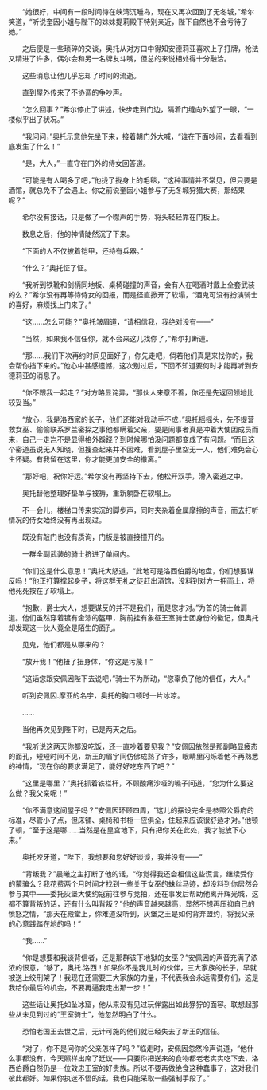 　　“她很好，中间有一段时间待在峡湾沉睡岛，现在又再次回到了无冬城，”希尔笑道，“听说奎因小姐与陛下的妹妹提莉殿下特别亲近，陛下自然也不会亏待了她。”

　　之后便是一些琐碎的交谈，奥托从对方口中得知安德莉亚喜欢上了打牌，枪法又精进了许多，偶尔会和另一名牌友斗嘴，但总的来说相处得十分融洽。

　　这些消息让他几乎忘却了时间的流逝。

　　直到屋外传来了不协调的争吵声。

　　“怎么回事？”希尔停止了讲述，快步走到门边，隔着门缝向外望了一眼，“一楼似乎出了状况。”

　　“我问问，”奥托示意他先坐下来，接着朝门外大喊，“谁在下面吵闹，去看看到底发生了什么！”

　　“是，大人，”一直守在门外的侍女回答道。

　　“可能是有人喝多了吧，”他拢了拢身上的毛毯，“这种事情并不常见，但只要是酒馆，就总免不了会遇上。你之前说奎因小姐参与了无冬城狩猎大赛，那结果呢？”

　　希尔没有接话，只是做了一个噤声的手势，将头轻轻靠在门板上。

　　数息之后，他的神情陡然沉了下来。

　　“下面的人不仅披着铠甲，还持有兵器。”

　　“什么？”奥托怔了怔。

　　“我听到铁靴和剑柄同地板、桌椅碰撞的声音，会有人在喝酒时戴上全套武装的么？”希尔没有再等待侍女的回报，而是径直掀开了软塌，“酒鬼可没有扮演骑士的喜好，麻烦找上门来了。”

　　“这……怎么可能？”奥托皱眉道，“请相信我，我绝对没有——”

　　“当然，如果我不信任你，就不会来这儿找你了，”希尔打断道。

　　“那……我们下次再约时间见面好了，你先走吧，倘若他们真是来找你的，我会帮你挡下来的。”他心中甚感遗憾，这次别过后，下回不知道要何时才能再听到安德莉亚的消息了。

　　“你不跟我一起走？”对方略显诧异，“那伙人来意不善，你还是先返回领地比较妥当。”

　　“放心，我是洛西家的长子，他们还能对我动手不成，”奥托摇摇头，先不提营救女巫、偷偷联系罗兰密探之事他都瞒着父亲，要是闹事者真是冲着大使团成员而来，自己一走岂不是显得格外蹊跷？到时候哪怕没问题都变成了有问题。“而且这个密道虽说无人知晓，但搜查起来并不困难，看到屋子里空无一人，他们难免会心生怀疑。有我留在这里，你才能更加安全的撤离。”

　　“那好吧，祝你好运。”希尔没有再坚持下去，他松开双手，滑入密道之中。

　　奥托替他整理好垫单与被褥，重新躺卧在软塌上。

　　不一会儿，楼梯口传来实沉的脚步声，同时夹杂着金属摩擦的声音，而去打听情况的侍女始终没有再出现过。

　　既没有敲门也没有质询，门板是被直接撞开的。

　　一群全副武装的骑士挤进了单间内。

　　“你们这是什么意思！”奥托大怒道，“此地可是洛西伯爵的地盘，你们想要谋反吗！”他正打算撑起身子，将这群无礼之徒赶出酒馆，没料到对方一拥而上，将他死死按在了软塌上。

　　“抱歉，爵士大人，想要谋反的并不是我们，而是您才对。”为首的骑士耸肩道。他们虽然穿着镀有金漆的盔甲，胸前挂有象征王室骑士团身份的徽记，但奥托却发现这一伙人竟全是陌生的面孔。

　　见鬼，他们都是从哪来的？

　　“放开我！”他扭了扭身体，“你这是污蔑！”

　　“这话您跟安佩因陛下去说吧，”骑士不为所动，“您辜负了他的信任，大人。”

　　听到安佩因.摩亚的名字，奥托的胸口顿时一片冰凉。

　　……

　　当他再次见到陛下时，已是两天之后。

　　“我听说这两天你都没吃饭，还一直吵着要见我？”安佩因依然是那副略显疲态的面孔，短短时间不见，新王的眉宇间仿佛成熟了许多，眼睛里闪烁着他不再熟悉的神情，“现在你的要求满足了，能好好吃东西了吧？”

　　“这里是哪里？”奥托抓着铁栏杆，不顾酸痛沙哑的嗓子问道，“您为什么要这么做？我父亲呢！”

　　“你不满意这间屋子吗？”安佩因环顾四周，“这儿的摆设完全是参照公爵府的标准，尽管小了点，但床铺、桌椅和书柜一应俱全，住起来应该很舒适才对。”他顿了顿，“至于这是哪……当然是在皇宫地下，只有把你关在此处，我才能放下心来。”

　　奥托咬牙道，“陛下，我想要和您好好谈谈，我并没有——”

　　“背叛我？”晨曦之主打断了他的话，“你觉得我还会相信这些谎言，继续受你的蒙骗么？我花费两个月时间才找到一些关于女巫的蛛丝马迹，却没料到你居然会参与其中——委托灰堡大使约寇前往参与竞拍，还在事发后帮助他离开辉光城，这都不算背叛的话，还有什么叫背叛？”他的声音越来越高，显然不想再压抑自己的愤怒之情，“那天在殿堂上，你难道没听到，灰堡之王是如何背弃盟约，将我父亲的心意践踏在地的吗！”

　　“我……”

　　“你是想要和我谈背信者，还是那群该下地狱的女巫？”安佩因的声音充满了浓浓的恨意，“够了，奥托.洛西！如果你不是我儿时的伙伴，三大家族的长子，早就被送上绞刑架了！我现在还需要三大家族的力量，不代表我会永远需要你们，这是我给你最后的机会，不要再逼我走出那一步！”

　　这些话让奥托如坠冰窟，他从来没有见过玩伴露出如此狰狞的面容。联想起那些从未见到过的“王室骑士”，他忽然明白了什么。

　　恐怕老国王去世之后，无计可施的他们就已经失去了新王的信任。

　　“对了，你不是问你的父亲怎样了吗？”临走时，安佩因忽然冷声说道，“他什么事都没有，今天照样出席了廷议——只要你把送来的食物都老老实实吃下去，洛西伯爵自然仍是一位效忠王室的好贵族。所以不要再做绝食这种蠢事了，这对我们彼此都好。如果你执迷不悟的话，我也只能采取一些强制手段了。”
